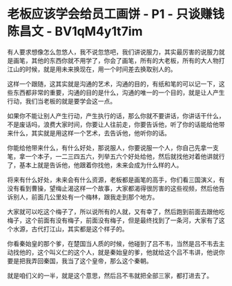 # 老板应该学会给员工画饼 - P1 - 只谈赚钱陈昌文 - BV1qM4y1t7im

有人要求想像怎么忽悠人，我不说忽悠吧，我们讲说服力，其实最厉害的说服力就是画笔，其他的东西你就不用学了，你会了画笔，所有的大老板，所有的大人物打江山的时候，就是用未来换现在，用一个时间差去换取别人的。

这样一个跟随，这其实就是沟通的艺术，沟通的目的，有纸和笔的可以记一下，这些东西都非常的重要，沟通的目的是什么，沟通的唯一的一个目的，就是让人产生行动，我们当老板的就是要学会这一点。

如果你不能让别人产生行动，产生执行的话，那么你就不要讲话，你讲话干什么，不是废话吗，浪费大家时间，你要让人往前走，你要告诉他，听了你的话能给他带来什么，其实就是用这样一个艺术，去告诉他，他听你的话。

你能给他带来什么，有什么好处，那说服人，你要说服一个人，你自己先拿一支笔，拿一个本子，一二三四五六，列举五六个好处给他，然后就找他对着他讲就行了，基本上就是告诉他，他跟着你找他，未来会成为什么样的人。

将来有什么好处，未来会有什么资源，老板都是画笔的高手，你们看三国演义，有没有看到曹操，望梅止渴这样一个故事，大家都渴得很厉害的这些视频，然后他告诉别人，前面几公里处有一个梅林，跟我走到那个地方。

大家就可以吃这个梅子了，所以说所有的人就，又有幸了，然后跑到前面去跟他吃梅子，这个前面有没有梅子，前面没有梅子，但是最终找到了一条河，大家有了这个水源，古代打江山，其实都是这个样子的。

你看秦始皇的那个爹，在楚国当人质的时候，他碰到了吕不韦，当然是吕不韦去主动找他的，这个叫义仁的这个人，就是秦始皇的爹，他就给这个吕不韦讲，他说你要是把我弄回秦国，我当了这个皇帝，那么这个秦朝。

就是咱们义的一半，就是这个意思，然后吕不韦就把全部三家，都打进去了。